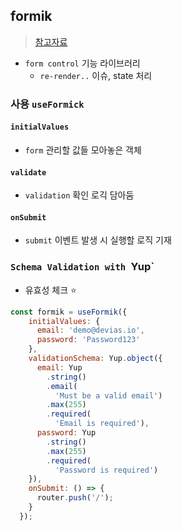 ## formik
> [참고자료](https://velog.io/@hjkdw95/Formik%EA%B3%BC-Yup%EC%9D%84-%EC%82%AC%EC%9A%A9%ED%95%98%EC%97%AC-input-validation-%EA%B0%84%ED%8E%B8%ED%95%98%EA%B2%8C-%EC%B2%98%EB%A6%AC%ED%95%98%EA%B8%B0)
- `form control` 기능 라이브러리
  - `re-render..` 이슈, state 처리
### 사용 `useFormick`
#### `initialValues`
- `form` 관리할 값들 모아놓은 객체
#### `validate`
- `validation` 확인 로긱 담아둠
#### `onSubmit`
- `submit` 이벤트 발생 시 실행할 로직 기재
### `Schema Validation with `Yup` 
- 유효성 체크 ⭐


```js
const formik = useFormik({
    initialValues: {
      email: 'demo@devias.io',
      password: 'Password123'
    },
    validationSchema: Yup.object({
      email: Yup
        .string()
        .email(
          'Must be a valid email')
        .max(255)
        .required(
          'Email is required'),
      password: Yup
        .string()
        .max(255)
        .required(
          'Password is required')
    }),
    onSubmit: () => {
      router.push('/');
    }
  });
```

